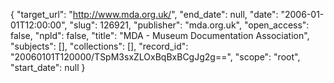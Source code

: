 {
  "target_url": "http://www.mda.org.uk/", 
  "end_date": null, 
  "date": "2006-01-01T12:00:00", 
  "slug": 126921, 
  "publisher": "mda.org.uk", 
  "open_access": false, 
  "npld": false, 
  "title": "MDA - Museum Documentation Association", 
  "subjects": [], 
  "collections": [], 
  "record_id": "20060101T120000/TSpM3sxZLOxBqBxBCgJg2g==", 
  "scope": "root", 
  "start_date": null
}

